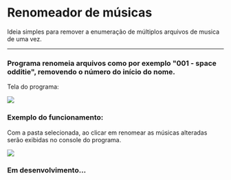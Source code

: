 # Renomeador de músicas
Ideia simples para remover a enumeração de múltiplos arquivos de musica de uma vez.
<hr>
<h3> Programa renomeia arquivos como por exemplo "001 - space odditie", removendo o número do início do nome.</h3>

<p> Tela do programa: </p>
<img src="https://github.com/LucasMonir/Renomeador-de-musicas/blob/main/AutoRename.PNG?raw=true">

<h3> Exemplo do funcionamento: </h3>
<p> Com a pasta selecionada, ao clicar em renomear as músicas alteradas serão exibidas no console do programa. </p>
<img src="https://github.com/LucasMonir/Renomeador-de-musicas/blob/main/Execu%C3%A7%C3%A3o.PNG?raw=true">

<h3> Em desenvolvimento... </h3>
